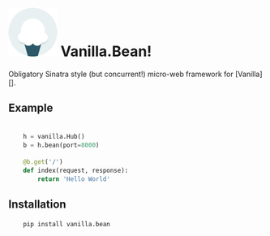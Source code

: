 # ![Vanilla](docs/images/vanilla-logo.png) Vanilla.Bean!

Obligatory Sinatra style (but concurrent!) micro-web framework for [Vanilla][].

## Example

```python

    h = vanilla.Hub()
    b = h.bean(port=8000)

    @b.get('/')
    def index(request, response):
        return 'Hello World'
```

## Installation

```
    pip install vanilla.bean
```


